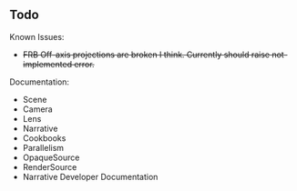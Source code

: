 Todo
----

Known Issues:

* ~~FRB Off-axis projections are broken I think. Currently should raise not-implemented error.~~


Documentation:

* Scene
* Camera
* Lens
* Narrative
* Cookbooks
* Parallelism
* OpaqueSource
* RenderSource
* Narrative Developer Documentation
